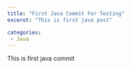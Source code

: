 ```yaml
---
title: "First Java Commit For Testing"
excerot: "This is first java post"

categories:
 - Java
---
```

This is first java commit

